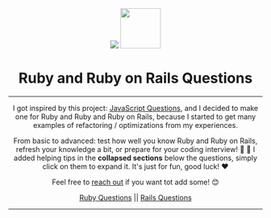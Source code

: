 <div align="center">
  <span><img src="https://img.icons8.com/office/80/000000/ruby-programming-language.png"></span>
  <span><img height=80, src="https://upload.wikimedia.org/wikipedia/commons/thumb/6/62/Ruby_On_Rails_Logo.svg/440px-Ruby_On_Rails_Logo.svg.png"></span>
  
  <h1>Ruby and Ruby on Rails Questions</h1>


  ---

  <span>I got inspired by this project: [JavaScript Questions](https://github.com/lydiahallie/javascript-questions), and I decided to make one for Ruby and Ruby and Ruby on Rails, because I started to get many examples of refactoring / optimizations from my experiences.</a>

  From basic to advanced: test how well you know Ruby and Ruby on Rails, refresh your knowledge a bit, or prepare for your coding interview! :muscle: :rocket: I added helping tips in the **collapsed sections** below the questions, simply click on them to expand it. It's just for fun, good luck! :heart:</span>

  Feel free to [reach out](https://github.com/AJuliette) if you want tot add some! 😊 <br />
  
  [Ruby Questions](https://github.com/women-on-rails/ruby-and-ror-questions/blob/master/ruby_questions.md) || [Rails Questions](https://github.com/women-on-rails/ruby-and-ror-questions/blob/master/rails_questions.md)

---

</div>
